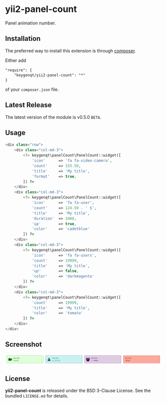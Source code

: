 yii2-panel-count
===================

Panel animation number.

## Installation

The preferred way to install this extension is through [composer](http://getcomposer.org/download/).

Either add

```
"require": {
    "keygenqt/yii2-panel-count": "*"
}
```

of your `composer.json` file.

## Latest Release

The latest version of the module is v0.5.0 `BETA`.

## Usage

```php
<div class="row">
	<div class="col-md-3">
		<?= keygenqt\panelCount\PanelCount::widget([
			'icon'      => 'fa fa-video-camera',
			'count'     => 155.50,
			'title'     => 'My title',
			'format'    => true,
		]) ?>
	</div>
	<div class="col-md-3">
		<?= keygenqt\panelCount\PanelCount::widget([
			'icon'      => 'fa fa-user',
			'count'     => 124.50 . ' $',
			'title'     => 'My title',
			'duration'  => 1000,
			'up'        => true,
			'color'     => 'cadetblue'
		]) ?>
	</div>
	<div class="col-md-3">
		<?= keygenqt\panelCount\PanelCount::widget([
			'icon'      => 'fa fa-users',
			'count'     => 19999,
			'title'     => 'My title',
			'up'        => false,
			'color'     => 'darkmagenta'
		]) ?>
	</div>
	<div class="col-md-3">
		<?= keygenqt\panelCount\PanelCount::widget([
			'count'     => 19999,
			'title'     => 'My title',
			'color'     => 'tomato'
		]) ?>
	</div>
</div>
```

## Screenshot

![Alt text](https://raw.githubusercontent.com/keygenqt/yii2-panel-count/master/screenshot/example.png?raw=true "Empty")

## License

**yii2-panel-count** is released under the BSD 3-Clause License. See the bundled `LICENSE.md` for details.


